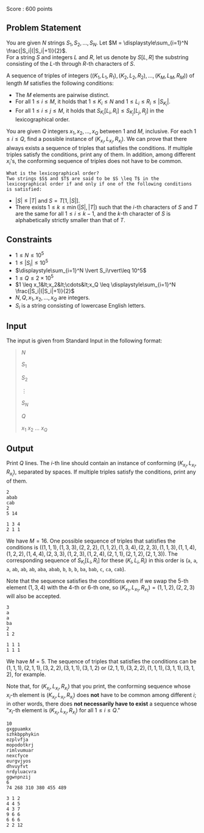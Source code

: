 Score : $600$ points

## Problem Statement

You are given $N$ strings $S_1,S_2,\ldots, S_N$.
Let $M = \displaystyle\sum_{i=1}^N \frac{|S_i|(|S_i|+1)}{2}$.<br>
For a string $S$ and integers $L$ and $R$, let us denote by $S[L, R]$ the substring consisting of the $L$-th through $R$-th characters of $S$.

A sequence of triples of integers $((K_1, L_1, R_1), (K_2, L_2, R_2), \ldots, (K_M, L_M, R_M))$ of length $M$ satisfies the following conditions:

- The $M$ elements are pairwise distinct.
- For all $1 \leq i \leq M$, it holds that $1 \leq K_i \leq N$ and $1 \leq L_i \leq R_i \leq |S_{K_i}|$.
- For all $1 \leq i \leq j \leq M$, it holds that $S_{K_i}[L_i, R_i] \leq S_{K_j}[L_j, R_j]$ in the lexicographical order.

You are given $Q$ integers $x_1,x_2,\ldots, x_Q$ between $1$ and $M$, inclusive.  For each $1 \leq i \leq Q$, find a possible instance of $(K_{x_i}, L_{x_i}, R_{x_i})$.  We can prove that there always exists a sequence of triples that satisfies the conditions.  If multiple triples satisfy the conditions, print any of them.  In addition, among different $x_i$'s, the conforming sequence of triples does not have to be common.

    What is the lexicographical order?
    Two strings $S$ and $T$ are said to be $S \leq T$ in the lexicographical order if and only if one of the following conditions is satisfied:

- $|S| \leq |T|$ and $S = T[1, |S|]$.
- There exists $1\leq k\leq \min(|S|, |T|)$ such that the $i$-th characters of $S$ and $T$ are the same for all $1\leq i\leq k-1$, and the $k$-th character of $S$ is alphabetically strictly smaller than that of $T$.

## Constraints

- $1 \leq N \leq 10^5$
- $1 \leq \lvert S_i\rvert \leq 10^5$
- $\displaystyle\sum_{i=1}^N \lvert S_i\rvert\leq 10^5$
- $1 \leq Q \leq 2\times 10^5$
- $1 \leq x_1&lt;x_2&lt;\cdots&lt;x_Q \leq \displaystyle\sum_{i=1}^N \frac{|S_i|(|S_i|+1)}{2}$
- $N,Q,x_1,x_2,\ldots,x_Q$ are integers.
- $S_i$ is a string consisting of lowercase English letters.

## Input

The input is given from Standard Input in the following format:

> $N$
> 
> $S_1$
> 
> $S_2$
> 
> $\vdots$
> 
> $S_N$
> 
> $Q$
> 
> $x_1$ $x_2$ $\ldots$ $x_Q$

## Output

Print $Q$ lines.  The $i$-th line should contain an instance of conforming $(K_{x_i}, L_{x_i}, R_{x_i})$, separated by spaces.
If multiple triples satisfy the conditions, print any of them.

```input1
2
abab
cab
2
5 14
```

```output1
1 3 4
2 1 1
```

We have $M=16$.  One possible sequence of triples that satisfies the conditions is
$((1,1,1), (1,3,3), (2,2,2), (1,1,2), (1,3,4), (2,2,3), (1,1,3), (1,1,4), (1,2,2), (1,4,4), (2,3,3), (1,2,3), (1,2,4), (2,1,1), (2,1,2), (2,1,3))$.
 The corresponding sequence of $S_{K_i}[L_i, R_i]$ for these $(K_i,L_i, R_i)$ in this order is (`a`, `a`, `a`, `ab`, `ab`, `ab`, `aba`,  `abab`, `b`, `b`, `b`, `ba`, `bab`, `c`, `ca`, `cab`).

Note that the sequence satisfies the conditions even if we swap the $5$-th element $(1,3,4)$ with the $4$-th or $6$-th one,
so $(K_{x_1}, L_{x_1}, R_{x_1})=(1,1,2), (2,2,3)$ will also be accepted.

```input2
3
a
a
ba
2
1 2
```

```output2
1 1 1
1 1 1
```

We have $M=5$.  The sequence of triples that satisfies the conditions can be<br>
$(1,1,1), (2,1,1), (3,2,2), (3,1,1), (3,1,2)$ or $(2,1,1), (3,2,2), (1,1,1), (3,1,1), (3,1,2)$,
for example.

Note that, for $(K_{x_i}, L_{x_i}, R_{x_i})$ that you print, the conforming sequence whose $x_i$-th element is $(K_{x_i}, L_{x_i}, R_{x_i})$ does **not** have to be common among different $i$;
in other words, there does **not necessarily have to exist** a sequence
whose "$x_i$-th element is $(K_{x_i}, L_{x_i}, R_{x_i})$ for all $1\leq i\leq Q$."

```input3
10
gxgpuamkx
szhkbpphykin
ezplvfja
mopodotkrj
rimlvumuar
nexcfyce
eurgvjyos
dhvuyfvt
nrdyluacvra
ggwnpnzij
6
74 268 310 380 455 489
```

```output3
3 1 2
4 4 5
4 3 7
9 6 6
6 6 6
2 2 12
```
